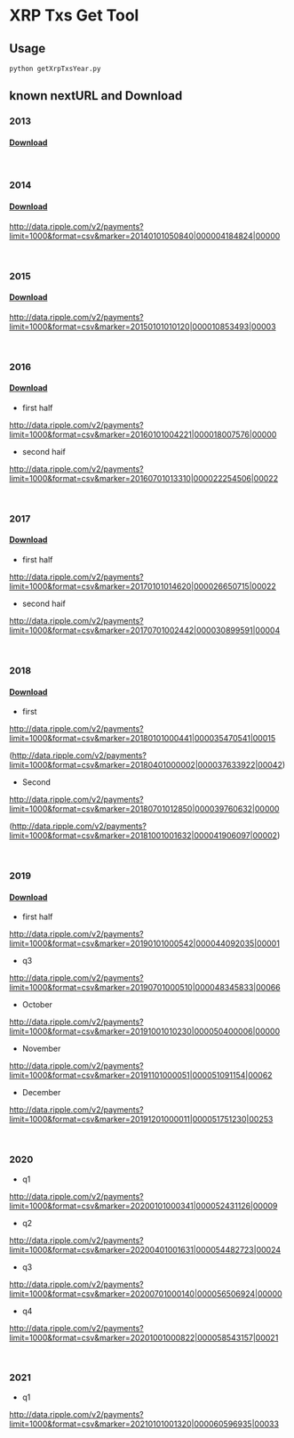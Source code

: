 # XRP Txs Get Tool

## Usage

`python getXrpTxsYear.py`

## known nextURL and Download

### 2013

#### [Download](https://1drv.ms/u/s!AiUK9HE-FYDZhoccHgJgrByu_nbPiA?e=ucpnFG "result2013")

<br>

### 2014 

#### [Download](https://1drv.ms/u/s!AiUK9HE-FYDZhocdaIhmKab0Pd8Vdw?e=Rsvas4 "result2014")

http://data.ripple.com/v2/payments?limit=1000&format=csv&marker=20140101050840|000004184824|00000

<br>

### 2015

#### [Download](https://1drv.ms/u/s!AiUK9HE-FYDZhocf5sfXKkU-F5Ryng?e=Iwx4UD "result2015")

http://data.ripple.com/v2/payments?limit=1000&format=csv&marker=20150101010120|000010853493|00003

<br>

### 2016

#### [Download](https://1drv.ms/u/s!AiUK9HE-FYDZhocgbxZZGQKmCWHqDA?e=jud1vr "result2016")

- first half

http://data.ripple.com/v2/payments?limit=1000&format=csv&marker=20160101004221|000018007576|00000

- second haif

http://data.ripple.com/v2/payments?limit=1000&format=csv&marker=20160701013310|000022254506|00022

<br>

### 2017

#### [Download](https://1drv.ms/u/s!AiUK9HE-FYDZhochDGDC1QGUi7btDQ?e=E4jEQl "result2017first")

- first half

http://data.ripple.com/v2/payments?limit=1000&format=csv&marker=20170101014620|000026650715|00022

- second haif

http://data.ripple.com/v2/payments?limit=1000&format=csv&marker=20170701002442|000030899591|00004

<br>

### 2018

#### [Download](https://1drv.ms/u/s!AiUK9HE-FYDZhocildv6SiAJ5UebOA?e=aBHpbp "result2018first")

- first

http://data.ripple.com/v2/payments?limit=1000&format=csv&marker=20180101000441|000035470541|00015

(http://data.ripple.com/v2/payments?limit=1000&format=csv&marker=20180401000002|000037633922|00042)

- Second

http://data.ripple.com/v2/payments?limit=1000&format=csv&marker=20180701012850|000039760632|00000

(http://data.ripple.com/v2/payments?limit=1000&format=csv&marker=20181001001632|000041906097|00002)

<br>

### 2019

#### [Download](https://1drv.ms/u/s!AiUK9HE-FYDZhoY8g3LqA7gKT0LLyQ?e=7hrHgm "result2019")

- first half

http://data.ripple.com/v2/payments?limit=1000&format=csv&marker=20190101000542|000044092035|00001

- q3

http://data.ripple.com/v2/payments?limit=1000&format=csv&marker=20190701000510|000048345833|00066

- October

http://data.ripple.com/v2/payments?limit=1000&format=csv&marker=20191001010230|000050400006|00000

- November

http://data.ripple.com/v2/payments?limit=1000&format=csv&marker=20191101000051|000051091154|00062

- December

http://data.ripple.com/v2/payments?limit=1000&format=csv&marker=20191201000011|000051751230|00253

<br>

### 2020

- q1

http://data.ripple.com/v2/payments?limit=1000&format=csv&marker=20200101000341|000052431126|00009

- q2

http://data.ripple.com/v2/payments?limit=1000&format=csv&marker=20200401001631|000054482723|00024

- q3

http://data.ripple.com/v2/payments?limit=1000&format=csv&marker=20200701000140|000056506924|00000

- q4

http://data.ripple.com/v2/payments?limit=1000&format=csv&marker=20201001000822|000058543157|00021

<br>

### 2021

- q1

http://data.ripple.com/v2/payments?limit=1000&format=csv&marker=20210101001320|000060596935|00033
